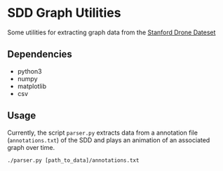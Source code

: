 # SDD Graph Utilities

Some utilities for extracting graph data from the [Stanford Drone Dateset](http://cvgl.stanford.edu/projects/uav_data/)

## Dependencies

- python3
- numpy
- matplotlib
- csv

## Usage

Currently, the script `parser.py` extracts data from a annotation file (`annotations.txt`)
of the SDD and plays an animation of an associated graph over time. 

`./parser.py [path_to_data]/annotations.txt`


